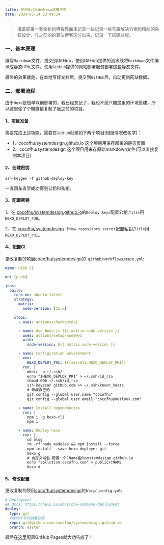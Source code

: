 ```yaml
---
title: 使用GitHub+Hexo部署博客
date: 2024-05-14 23:49:34
---
```


> 准备部署一套全新的博客界面来记录一些记录一些有趣解决方案和精妙的系统设计，与之前的的算法博客区分出来，记录一下搭建过程。

### 一、基本原理
编写`Markdown`文件，提交到GitHub，使用GitHub提供的流水线将`Markdown`文件编译成静态`HTML`文件，使用`GitHub`提供的网站部署服务部署这些静态文件。

最终的效果就是，在本地写好文档后，提交到`GitHub`后，自动更新网站数据。

### 二、部署流程
由于`Hexo`是很早以前部署的，我已经忘记了，我也不感兴趣这里的环境搭建，所以这里偷了个懒直接复制了我之前的项目。

#### 1、项目准备
需要完成上述功能，需要在`GitHub`创建如下两个项目(根据情况改名字)：
- 1、cocofhu/systemdesign.github.io 这个项目用来存部署的静态页面
- 2、cocofhu/systemdesign 这个项目用来存原始markdown文件(可以直接复制本项目)

#### 2、创建密钥
```shell
ssh-keygen -f github-deploy-key
```
一直回车直至成功得到公钥和私钥。

#### 3、配置密钥

1、在 [cocofhu/systemdesign.github.io](https://github.com/cocofhu/systemdesign.github.io/settings/keys)的`Deploy keys`配置公钥,`Title`用 `HEXO_DEPLOY_PUB`。

2、在 [cocofhu/systemdesign](https://github.com/cocofhu/systemdesign/settings/secrets/actions) 下`New repository secret`配置私钥,`Title`用 `HEXO_DEPLOY_PRI`。

#### 4、配置CI
更改复制的项目[cocofhu/systemdesign](https://github.com/cocofhu/systemdesign/blob/main/.github/workflows/main.yml)的`.github/workflows/main.yml`:
```yaml
name: HEXO CI

on: [push]

jobs:
  build:
    runs-on: ubuntu-latest
    strategy:
      matrix:
        node-version: [15.x]

    steps:
      - uses: actions/checkout@v1

      - name: Use Node.js ${{ matrix.node-version }}
        uses: actions/setup-node@v1
        with:
          node-version: ${{ matrix.node-version }}

      - name: Configuration environment
        env:
          HEXO_DEPLOY_PRI: ${{secrets.HEXO_DEPLOY_PRI}}
        run: |
          mkdir -p ~/.ssh/
          echo "$HEXO_DEPLOY_PRI" > ~/.ssh/id_rsa
          chmod 600 ~/.ssh/id_rsa
          ssh-keyscan github.com >> ~/.ssh/known_hosts
          # 改成自己的
          git config --global user.name "cocofhu"
          git config --global user.email "cocofhu@outlook.com"

      - name: Install dependencies
        run: |
          npm i -g hexo-cli
          npm i

      - name: Deploy hexo
        run: |
          cd blog
          rm -rf node_modules && npm install --force
          npm install --save hexo-deployer-git
          hexo g
          # 自定义域名 配置一个CName指向systemdesign.github.io
          echo "sollution.cocofhu.com" > public/CNAME
          hexo d

```

#### 5、修改配置
更改复制的项目[cocofhu/systemdesign](https://github.com/cocofhu/systemdesign/blob/main/blog/_config.yml)的`blog/_config.yml`:
```yaml
# Deployment
## Docs: https://hexo.io/docs/one-command-deployment
deploy:
  type: git
  #改成字节的部署仓库
  repo: git@github.com:cocofhu/systemdesign.github.io
  branch: master
```

最后在[这里](https://github.com/cocofhu/systemdesign.github.io/settings/pages)配置GitHub Pages就大功告成了！








